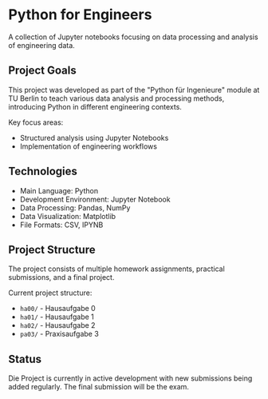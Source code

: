 # Python for Engineers

A collection of Jupyter notebooks focusing on data processing and analysis of engineering data.

## Project Goals

This project was developed as part of the "Python für Ingenieure" module at TU Berlin to teach various data analysis and processing methods, introducing Python in different engineering contexts.

Key focus areas:
- Structured analysis using Jupyter Notebooks
- Implementation of engineering workflows

## Technologies

- Main Language: Python
- Development Environment: Jupyter Notebook
- Data Processing: Pandas, NumPy
- Data Visualization: Matplotlib
- File Formats: CSV, IPYNB

## Project Structure

The project consists of multiple homework assignments, practical submissions, and a final project.

Current project structure:
- `ha00/` - Hausaufgabe 0
- `ha01/` - Hausaufgabe 1
- `ha02/` - Hausaufgabe 2
- `pa03/` - Praxisaufgabe 3

## Status
Die Project is currently in active development with new submissions being added regularly. The final submission will be the exam. 